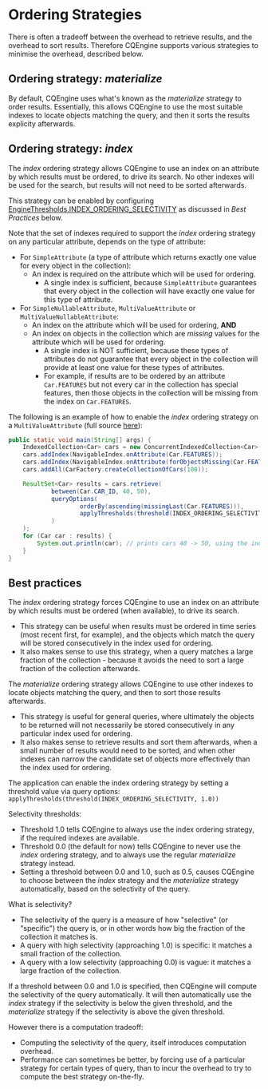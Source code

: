 # Ordering Strategies #

There is often a tradeoff between the overhead to retrieve results, and the overhead to sort results.
Therefore CQEngine supports various strategies to minimise the overhead, described below.

## Ordering strategy: _materialize_ ##

By default, CQEngine uses what's known as the _materialize_ strategy to order results.
Essentially, this allows CQEngine to use the most suitable indexes to locate objects matching the query, and then it sorts the results explicity afterwards.

## Ordering strategy: _index_ ##
The _index_ ordering strategy allows CQEngine to use an index on an attribute by which results must be ordered, to drive its search. No other indexes will be used for the search, but results will not need to be sorted afterwards.

This strategy can be enabled by configuring  [EngineThresholds.INDEX_ORDERING_SELECTIVITY](http://htmlpreview.github.io/?http://raw.githubusercontent.com/npgall/cqengine/master/documentation/javadoc/apidocs/com/googlecode/cqengine/query/option/EngineThresholds.html#INDEX_ORDERING_SELECTIVITY) as discussed in _Best Practices_ below.

Note that the set of indexes required to support the _index_ ordering strategy on any particular attribute, depends on the type of attribute:
  * For `SimpleAttribute` (a type of attribute which returns exactly one value for every object in the collection):
    * An index is required on the attribute which will be used for ordering.
      * A single index is sufficient, because `SimpleAttribute` guarantees that every object in the collection will have exactly one value for this type of attribute.
  * For `SimpleNullableAttribute`, `MultiValueAttribute` or `MultiValueNullableAttribute`:
    * An index on the attribute which will be used for ordering, **AND**
    * An index on objects in the collection which are _missing_ values for the attribute which will be used for ordering.
      * A single index is NOT sufficient, because these types of attributes do not guarantee that every object in the collection will provide at least one value for these types of attributes.
      * For example, if results are to be ordered by an attribute `Car.FEATURES` but not every car in the collection has special features, then those objects in the collection will be missing from the index on `Car.FEATURES`.

The following is an example of how to enable the _index_ ordering strategy on a `MultiValueAttribute` (full source [here](../code/src/test/java/com/googlecode/cqengine/examples/ordering/IndexOrderingDemo.java)):

```java
public static void main(String[] args) {
    IndexedCollection<Car> cars = new ConcurrentIndexedCollection<Car>();
    cars.addIndex(NavigableIndex.onAttribute(Car.FEATURES));
    cars.addIndex(NavigableIndex.onAttribute(forObjectsMissing(Car.FEATURES)));
    cars.addAll(CarFactory.createCollectionOfCars(100));

    ResultSet<Car> results = cars.retrieve(
            between(Car.CAR_ID, 40, 50),
            queryOptions(
                    orderBy(ascending(missingLast(Car.FEATURES))),
                    applyThresholds(threshold(INDEX_ORDERING_SELECTIVITY, 1.0))
            )
    );
    for (Car car : results) {
        System.out.println(car); // prints cars 40 -> 50, using the index on Car.FEATURES to accelerate ordering
    }
}
```



## Best practices ##

The _index_ ordering strategy forces CQEngine to use an index on an attribute by which results must be ordered (when available), to drive its search.
* This strategy can be useful when results must be ordered in time series (most recent first, for example), and the objects which match the query will be stored consecutively in the index used for ordering.
* It also makes sense to use this strategy, when a query matches a large fraction of the collection - because it avoids the need to sort a large fraction of the collection afterwards.

The _materialize_ ordering strategy allows CQEngine to use other indexes to locate objects matching the query, and then to sort those results afterwards.
* This strategy is useful for general queries, where ultimately the objects to be returned will not necessarily be stored consecutively in any particular index used for ordering.
* It also makes sense to retrieve results and sort them afterwards, when a small number of results would need to be sorted, and when other indexes can narrow the candidate set of objects more effectively than the index used for ordering.

The application can enable the index ordering strategy by setting a threshold value  via query options: `applyThresholds(threshold(INDEX_ORDERING_SELECTIVITY, 1.0))`

Selectivity thresholds:
* Threshold 1.0 tells CQEngine to always use the index ordering strategy, if the required indexes are available.
* Threshold 0.0 (the default for now) tells CQEngine to never use the _index_ ordering strategy, and to always use the regular _materialize_ strategy instead.
* Setting a threshold between 0.0 and 1.0, such as 0.5, causes CQEngine to choose between the _index_ strategy and the _materialize_ strategy automatically, based on the selectivity of the query.

What is selectivity?
* The selectivity of the query is a measure of how "selective" (or "specific") the query is, or in other words how big the fraction of the collection it matches is.
* A query with high selectivity (approaching 1.0) is specific: it matches a small fraction of the collection.
* A query with a low selectivity (approaching 0.0) is vague: it matches a large fraction of the collection.

If a threshold between 0.0 and 1.0 is specified, then CQEngine will compute the selectivity of the query automatically.
It will then automatically use the _index_ strategy if the selectivity is below the given threshold, and the _materialize_ strategy if the selectivity is above the given threshold.

However there is a computation tradeoff:
* Computing the selectivity of the query, itself introduces computation overhead.
* Performance can sometimes be better, by forcing use of a particular strategy for certain types of query, than to incur the overhead to try to compute the best strategy on-the-fly.
